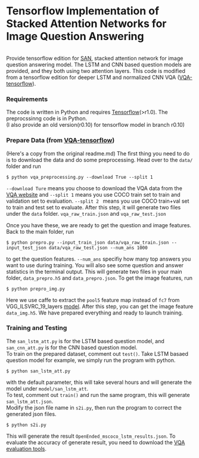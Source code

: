 # Tensorflow Implementation of Stacked Attention Networks for Image Question Answering

![]()

Provide tensorflow edition for [SAN](https://arxiv.org/pdf/1511.02274.pdf), stacked attention network for image question answering model. The LSTM and CNN based question models are provided, and they both using two attention layers.
This code is modified from a tensorflow edition for deeper LSTM and normalized CNN VQA ([VQA-tensorflow](https://github.com/JamesChuanggg/VQA-tensorflow)).

### Requirements

The code is written in Python and requires [Tensorflow](https://www.tensorflow.org)(>r1.0). The preprocssinng code is in Python.</br>
(I also provide an old version(r0.10) for tensorflow model in branch r0.10)

### Prepare Data (from [VQA-tensorflow](https://github.com/JamesChuanggg/VQA-tensorflow))
(Here's a copy from the original readme.md)
The first thing you need to do is to download the data and do some preprocessing. Head over to the `data/` folder and run

```
$ python vqa_preprocessing.py --download True --split 1
```

`--download Ture` means you choose to download the VQA data from the [VQA website](http://www.visualqa.org/) and `--split 1` means you use COCO train set to train and validation set to evaluation. `--split 2 ` means you use COCO train+val set to train and test set to evaluate. After this step, it will generate two files under the `data` folder. `vqa_raw_train.json` and `vqa_raw_test.json`

Once you have these, we are ready to get the question and image features. Back to the main folder, run

```
$ python prepro.py --input_train_json data/vqa_raw_train.json --input_test_json data/vqa_raw_test.json --num_ans 1000
```

to get the question features. `--num_ans` specifiy how many top answers you want to use during training. You will also see some question and answer statistics in the terminal output. This will generate two files in your main folder, `data_prepro.h5` and `data_prepro.json`. To get the image features, run

```
$ python prepro_img.py
```

Here we use caffe to extract the `pool5` feature map instead of `fc7` from VGG_ILSVRC_19_layers [model](https://gist.github.com/ksimonyan/3785162f95cd2d5fee77). After this step, you can get the image feature `data_img.h5`. We have prepared everything and ready to launch training.


### Training and Testing
The `san_lstm_att.py` is for the LSTM based question model, and `san_cnn_att.py` is for the CNN based question model.</br>
To train on the prepared dataset, comment out `test()`.
Take LSTM basaed question model for example, we simply run the program with python.

```
$ python san_lstm_att.py
```

with the default parameter, this will take several hours and will generate the model under `model/san_lstm_att`.</br>
To test, comment out `train()` and run the same program, this will generate `san_lstm_att.json`.</br>
Modify the json file name in `s2i.py`, then run the program to correct the generated json files.

```
$ python s2i.py
```

This will generate the result `OpenEnded_mscoco_lstm_results.json`. To evaluate the accuracy of generate result, you need to download the [VQA evaluation tools](https://github.com/VT-vision-lab/VQA).
